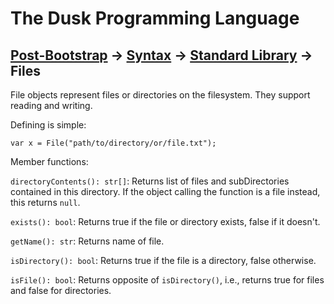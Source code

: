 # The Dusk Programming Language

## [Post-Bootstrap](../../README.md) -> [Syntax](../README.md) -> [Standard Library](README.md) -> Files

File objects represent files or directories on the filesystem. They support reading and writing.

Defining is simple:

```dusk
var x = File("path/to/directory/or/file.txt");
```

Member functions:

`directoryContents(): str[]`: Returns list of files and subDirectories contained in this directory. If the object calling the function is a file instead, this returns `null`.

`exists(): bool`: Returns true if the file or directory exists, false if it doesn't.

`getName(): str`: Returns name of file.

`isDirectory(): bool`: Returns true if the file is a directory, false otherwise.

`isFile(): bool`: Returns opposite of `isDirectory()`, i.e., returns true for files and false for directories.

